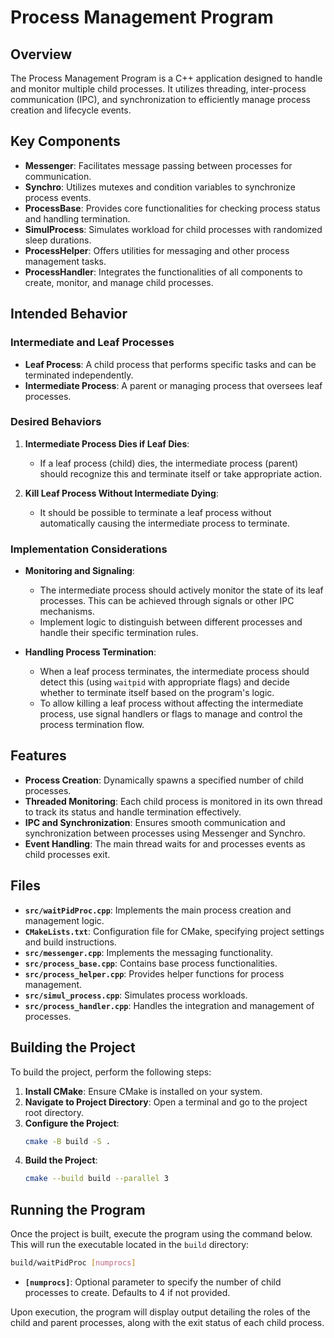# Process Management Program

## Overview

The Process Management Program is a C++ application designed to handle and monitor multiple child processes. It utilizes threading, inter-process communication (IPC), and synchronization to efficiently manage process creation and lifecycle events.

## Key Components

- **Messenger**: Facilitates message passing between processes for communication.
- **Synchro**: Utilizes mutexes and condition variables to synchronize process events.
- **ProcessBase**: Provides core functionalities for checking process status and handling termination.
- **SimulProcess**: Simulates workload for child processes with randomized sleep durations.
- **ProcessHelper**: Offers utilities for messaging and other process management tasks.
- **ProcessHandler**: Integrates the functionalities of all components to create, monitor, and manage child processes.

## Intended Behavior

### Intermediate and Leaf Processes

- **Leaf Process**: A child process that performs specific tasks and can be terminated independently.
- **Intermediate Process**: A parent or managing process that oversees leaf processes.

### Desired Behaviors

1. **Intermediate Process Dies if Leaf Dies**:
   - If a leaf process (child) dies, the intermediate process (parent) should recognize this and terminate itself or take appropriate action.

2. **Kill Leaf Process Without Intermediate Dying**:
   - It should be possible to terminate a leaf process without automatically causing the intermediate process to terminate.

### Implementation Considerations

- **Monitoring and Signaling**:
  - The intermediate process should actively monitor the state of its leaf processes. This can be achieved through signals or other IPC mechanisms.
  - Implement logic to distinguish between different processes and handle their specific termination rules.

- **Handling Process Termination**:
  - When a leaf process terminates, the intermediate process should detect this (using `waitpid` with appropriate flags) and decide whether to terminate itself based on the program's logic.
  - To allow killing a leaf process without affecting the intermediate process, use signal handlers or flags to manage and control the process termination flow.

## Features

- **Process Creation**: Dynamically spawns a specified number of child processes.
- **Threaded Monitoring**: Each child process is monitored in its own thread to track its status and handle termination effectively.
- **IPC and Synchronization**: Ensures smooth communication and synchronization between processes using Messenger and Synchro.
- **Event Handling**: The main thread waits for and processes events as child processes exit.

## Files

- **`src/waitPidProc.cpp`**: Implements the main process creation and management logic.
- **`CMakeLists.txt`**: Configuration file for CMake, specifying project settings and build instructions.
- **`src/messenger.cpp`**: Implements the messaging functionality.
- **`src/process_base.cpp`**: Contains base process functionalities.
- **`src/process_helper.cpp`**: Provides helper functions for process management.
- **`src/simul_process.cpp`**: Simulates process workloads.
- **`src/process_handler.cpp`**: Handles the integration and management of processes.


## Building the Project

To build the project, perform the following steps:

1. **Install CMake**: Ensure CMake is installed on your system.
2. **Navigate to Project Directory**: Open a terminal and go to the project root directory.
3. **Configure the Project**:
   ```bash
   cmake -B build -S .
   ```
4. **Build the Project**:
   ```bash
   cmake --build build --parallel 3
   ```

## Running the Program

Once the project is built, execute the program using the command below. This will run the executable located in the `build` directory:

```bash
build/waitPidProc [numprocs]
```

- **`[numprocs]`**: Optional parameter to specify the number of child processes to create. Defaults to 4 if not provided.

Upon execution, the program will display output detailing the roles of the child and parent processes, along with the exit status of each child process.